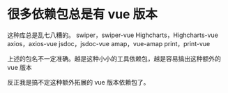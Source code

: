# 很多依赖包总是有 vue 版本

这种库总是乱七八糟的。
swiper，swiper-vue
Highcharts，Highcharts-vue
axios，axios-vue
jsdoc，jsdoc-vue
amap，vue-amap
print，print-vue

上述的包名不一定准确。越是这种小小的工具依赖包，越是容易搞出这种额外的 vue 版本

反正我是搞不定这种额外拓展的 vue 版本依赖包了。
